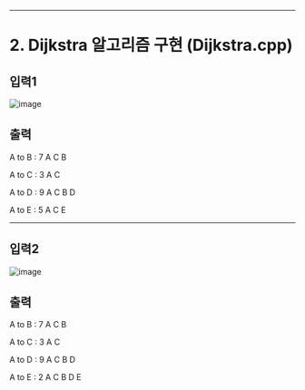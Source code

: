 ****
# 2. Dijkstra 알고리즘 구현 (Dijkstra.cpp)

## 입력1
![image](https://user-images.githubusercontent.com/63270925/139265873-1f376366-11cc-45b7-8e7e-aa7ff6f04eae.png)

## 출력
A to B : 7
A C B

A to C : 3
A C

A to D : 9
A C B D

A to E : 5
A C E

****
## 입력2
![image](https://user-images.githubusercontent.com/63270925/139264953-cd0f547f-9a1d-47c1-bfbd-12072eeba54e.png)

## 출력
A to B : 7
A C B

A to C : 3
A C

A to D : 9
A C B D

A to E : 2
A C B D E
